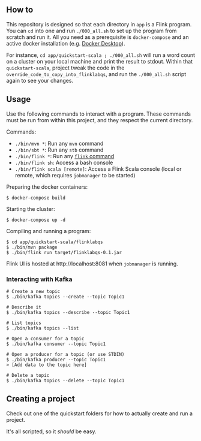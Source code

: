 ## How to

This repository is designed so that each directory in `app` is a Flink program. You can `cd` into one and run `./000_all.sh` to set up the program from scratch and run it. All you need as a prerequisite is `docker-compose` and an active docker installation (e.g. [Docker Desktop](https://www.docker.com/products/docker-desktop)).

For instance, `cd app/quickstart-scala ; ./000_all.sh` will run a word count on
a cluster on your local machine and print the result to stdout. Within that `quickstart-scala`, project tweak the code in the `override_code_to_copy_into_flinklabqs`, and run the `./000_all.sh` script again to see your changes.

## Usage

Use the following commands to interact with a program. These commands must be run from within this project, and they respect the current directory.

Commands:
- `./bin/mvn *`: Run any `mvn` command
- `./bin/sbt *`: Run any `stb` command
- `./bin/flink *`: Run any [`flink` command](https://ci.apache.org/projects/flink/flink-docs-master/docs/deployment/cli/) 
- `./bin/flink sh`: Access a bash console
- `./bin/flink scala [remote]`: Access a Flink Scala console (local or remote, which requires `jobmanager` to be started)

Preparing the docker containers:
```
$ docker-compose build
```

Starting the cluster:
```
$ docker-compose up -d
```

Compiling and running a program:

```
$ cd app/quickstart-scala/flinklabqs
$ ./bin/mvn package
$ ./bin/flink run target/flinklabqs-0.1.jar
```

Flink UI is hosted at http://localhost:8081 when `jobmanager` is running.


### Interacting with Kafka
```
# Create a new topic
$ ./bin/kafka topics --create --topic Topic1

# Describe it
$ ./bin/kafka topics --describe --topic Topic1

# List topics
$ ./bin/kafka topics --list

# Open a consumer for a topic
$ ./bin/kafka consumer --topic Topic1

# Open a producer for a topic (or use STDIN)
$ ./bin/kafka producer --topic Topic1
> [Add data to the topic here]

# Delete a topic
$ ./bin/kafka topics --delete --topic Topic1
```

## Creating a project

Check out one of the quickstart folders for how to actually create and run a project.

It's all scripted, so it *should* be easy.
